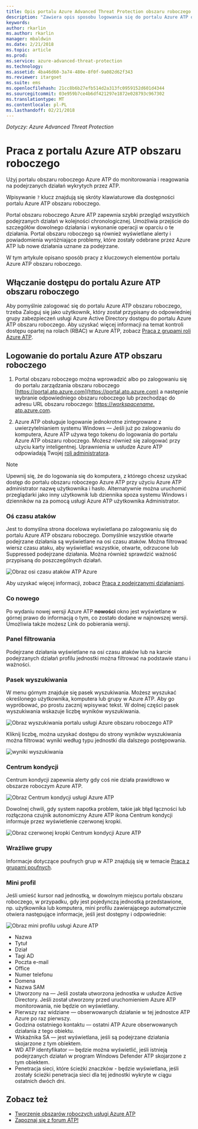 ```yaml
---
title: Opis portalu Azure Advanced Threat Protection obszaru roboczego | Dokumentacja firmy Microsoft
description: "Zawiera opis sposobu logowania się do portalu Azure ATP obszaru roboczego oraz składniki portalu obszaru roboczego"
keywords: 
author: rkarlin
ms.author: rkarlin
manager: mbaldwin
ms.date: 2/21/2018
ms.topic: article
ms.prod: 
ms.service: azure-advanced-threat-protection
ms.technology: 
ms.assetid: 4ba46d60-3a74-480e-8f0f-9a082d62f343
ms.reviewer: itargoet
ms.suite: ems
ms.openlocfilehash: 21cc8b6b27efb514d2a313fc0959152d601d4344
ms.sourcegitcommit: 03e959b7ce4b6df421297e1872e028793c967302
ms.translationtype: MT
ms.contentlocale: pl-PL
ms.lasthandoff: 02/21/2018
---
```

*Dotyczy: Azure Advanced Threat Protection*



# <a name="working-with-the-azure-atp-workspace-portal"></a>Praca z portalu Azure ATP obszaru roboczego

Użyj portalu obszaru roboczego Azure ATP do monitorowania i reagowania na podejrzanych działań wykrytych przez ATP.

Wpisywanie `?` klucz znajdują się skróty klawiaturowe dla dostępności portalu Azure ATP obszaru roboczego. 

Portal obszaru roboczego Azure ATP zapewnia szybki przegląd wszystkich podejrzanych działań w kolejności chronologicznej. Umożliwia przejście do szczegółów dowolnego działania i wykonanie operacji w oparciu o te działania. Portal obszaru roboczego są również wyświetlane alerty i powiadomienia wyróżniające problemy, które zostały odebrane przez Azure ATP lub nowe działania uznane za podejrzane.

W tym artykule opisano sposób pracy z kluczowych elementów portalu Azure ATP obszaru roboczego.


## <a name="enabling-access-to-the-azure-atp-workspace-portal"></a>Włączanie dostępu do portalu Azure ATP obszaru roboczego
Aby pomyślnie zalogować się do portalu Azure ATP obszaru roboczego, trzeba Zaloguj się jako użytkownik, który został przypisany do odpowiedniej grupy zabezpieczeń usługi Azure Active Directory dostępu do portalu Azure ATP obszaru roboczego. Aby uzyskać więcej informacji na temat kontroli dostępu opartej na rolach (RBAC) w Azure ATP, zobacz [Praca z grupami roli Azure ATP](atp-role-groups.md).

## <a name="logging-into-the-azure-atp-workspace-portal"></a>Logowanie do portalu Azure ATP obszaru roboczego

1. Portal obszaru roboczego można wprowadzić albo po zalogowaniu się do portalu zarządzania obszaru roboczego [https://portal.atp.azure.com](https://portal.atp.azure.com) a następnie wybranie odpowiedniego obszaru roboczego lub przechodząc do adresu URL obszaru roboczego: [https://*workspacename*. atp.azure.com](https://*workspacename*.atp.azure.com).


2.  Azure ATP obsługuje logowanie jednokrotne zintegrowane z uwierzytelnianiem systemu Windows — Jeśli już po zalogowaniu do komputera, Azure ATP używa tego tokenu do logowania do portalu Azure ATP obszaru roboczego. Możesz również się zalogować przy użyciu karty inteligentnej. Uprawnienia w usłudze Azure ATP odpowiadają Twojej [roli administratora](atp-role-groups.md).

 > [!NOTE]
 > Upewnij się, że do logowania się do komputera, z którego chcesz uzyskać dostęp do portalu obszaru roboczego Azure ATP przy użyciu Azure ATP administrator nazwę użytkownika i hasło. Alternatywnie można uruchomić przeglądarki jako inny użytkownik lub dziennika spoza systemu Windows i dzienników na za pomocą usługi Azure ATP użytkownika Administrator. 


### <a name="attack-time-line"></a>Oś czasu ataków

Jest to domyślna strona docelowa wyświetlana po zalogowaniu się do portalu Azure ATP obszaru roboczego. Domyślnie wszystkie otwarte podejrzane działania są wyświetlane na osi czasu ataków. Można filtrować wiersz czasu ataku, aby wyświetlać wszystkie, otwarte, odrzucone lub Suppressed podejrzane działania. Można również sprawdzić ważność przypisaną do poszczególnych działań.

![Obraz osi czasu ataków ATP Azure](media/atp-sa-timeline.png)

Aby uzyskać więcej informacji, zobacz [Praca z podejrzanymi działaniami](working-with-suspicious-activities.md).

### <a name="whats-new"></a>Co nowego

Po wydaniu nowej wersji Azure ATP **nowości** okno jest wyświetlane w górnej prawo do informacją o tym, co zostało dodane w najnowszej wersji. Umożliwia także możesz Link do pobierania wersji.

### <a name="filtering-panel"></a>Panel filtrowania

Podejrzane działania wyświetlane na osi czasu ataków lub na karcie podejrzanych działań profilu jednostki można filtrować na podstawie stanu i ważności.

### <a name="search-bar"></a>Pasek wyszukiwania

W menu górnym znajduje się pasek wyszukiwania. Możesz wyszukać określonego użytkownika, komputera lub grupy w Azure ATP. Aby go wypróbować, po prostu zacznij wpisywać tekst. W dolnej części pasek wyszukiwania wskazuje liczbę wyników wyszukiwania. 

![Obraz wyszukiwania portalu usługi Azure obszaru roboczego ATP](media/atp-workspace-portal-search.png)

Kliknij liczbę, można uzyskać dostępu do strony wyników wyszukiwania można filtrować wyniki według typu jednostki dla dalszego postępowania.

![wyniki wyszukiwania](media/search-results.png)

### <a name="health-center"></a>Centrum kondycji

Centrum kondycji zapewnia alerty gdy coś nie działa prawidłowo w obszarze roboczym Azure ATP.

![Obraz Centrum kondycji usługi Azure ATP](media/atp-health-issue.png)

Dowolnej chwili, gdy system napotka problem, takie jak błąd łączności lub rozłączona czujnik autonomiczny Azure ATP ikona Centrum kondycji informuje przez wyświetlenie czerwonej kropki. 

![Obraz czerwonej kropki Centrum kondycji Azure ATP](media/atp-health-bar.png)

### <a name="sensitive-groups"></a>Wrażliwe grupy

Informacje dotyczące poufnych grup w ATP znajdują się w temacie [Praca z grupami poufnych](sensitive-accounts.md).

### <a name="mini-profile"></a>Mini profil

Jeśli umieść kursor nad jednostką, w dowolnym miejscu portalu obszaru roboczego, w przypadku, gdy jest pojedynczą jednostką przedstawione, np. użytkownika lub komputera, mini profilu zawierającego automatycznie otwiera następujące informacje, jeśli jest dostępny i odpowiednie:

![Obraz mini profilu usługi Azure ATP](media/atp-mini-profile.png)

- Nazwa
- Tytuł
- Dział
- Tagi AD
- Poczta e-mail
- Office
- Numer telefonu
- Domena
- Nazwa SAM
- Utworzony na — Jeśli została utworzona jednostka w usłudze Active Directory. Jeśli został utworzony przed uruchomieniem Azure ATP monitorowania, nie będzie on wyświetlany.
- Pierwszy raz widziane — obserwowanych działanie w tej jednostce ATP Azure po raz pierwszy.
- Godzina ostatniego kontaktu — ostatni ATP Azure obserwowanych działania z tego obiektu.
- Wskaźnika SA — jest wyświetlana, jeśli są podejrzane działania skojarzone z tym obiektem.
- WD ATP identyfikator — będzie można wyświetlić, jeśli istnieją podejrzanych działań w program Windows Defender ATP skojarzone z tym obiektem.
- Penetracja sieci, które ścieżki znaczków - będzie wyświetlana, jeśli zostały ścieżki penetracja sieci dla tej jednostki wykryte w ciągu ostatnich dwóch dni.


## <a name="see-also"></a>Zobacz też

- [Tworzenie obszarów roboczych usługi Azure ATP](install-atp-step1.md)
- [Zapoznaj się z forum ATP!](https://aka.ms/azureatpcommunity)